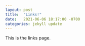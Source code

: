 ```yaml
---
layout: post
title:  "Links!"
date:   2021-06-06 18:17:00 -0700
categories: jekyll update
---
```

This is the links page.
